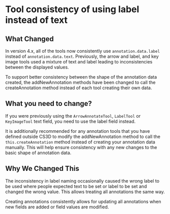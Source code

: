 # Tool consistency of using label instead of text

## What Changed

In version 4.x, all of the tools now consistently use `annotation.data.label` instead of `annotation.data.text`.
Previously, the arrow and label, and key image tools used a mixture of text and label leading
to inconsistencies between the displayed values.

To support better consistency between the shape of the annotation data created,
the addNewAnnotation methods have been changed to call the createAnnotation
method instead of each tool creating their own data.

## What you need to change?

If you were previously using the `ArrowAnnotateTool`, `LabelTool` or `KeyImageTool`
text field, you need to use the label field instead.

It is additionally recommended for any annotation tools that you have defined
outside CS3D to modify the addNewAnnotation method to call the `this.createAnnotation`
method instead of creating your annotation data manually. This will help ensure
consistency with any new changes to the basic shape of annotation data.

## Why We Changed This

The inconsistency in label naming occasionally caused the wrong label to be used
where people expected text to be set or label to be set and changed the wrong value.
This allows treating all annotations the same way.

Creating annotations consistently allows for updating all annotations when
new fields are added or field values are modified.
